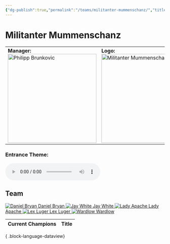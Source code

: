 ```yaml
---
{"dg-publish":true,"permalink":"/teams/militanter-mummenschanz/","title":"Militanter Mummenschanz","noteIcon":""}
---
```



# Militanter Mummenschanz

<table>
<tr>
<td><b>Manager:</b>
<a href="https://cptspaulding1980.github.io/choke-slam-wrestling/manager/philipp-brunkovic/" class="champ-card">
  <img src="https://github.com/CptSpaulding1980/choke-slam-wrestling/releases/download/images/Philipp_Brunkovic.png" width="280" alt="Philipp Brunkovic">
</td>
<td><b>Logo:</b>
<img src="https://github.com/CptSpaulding1980/choke-slam-wrestling/releases/download/images//ChokeSlam_MM.png" width="280" alt="Militanter Mummenschanz"></td>
</td>
</tr>
</table>

### Entrance Theme:
<audio controls>
  <source src="https://github.com/CptSpaulding1980/choke-slam-wrestling/releases/download/audio/Militanter_Mummenschanz.mp3" type="audio/mpeg">
</audio>

## **Team**
<div class="championship-grid">
  <a href="https://cptspaulding1980.github.io/choke-slam-wrestling/wrestler/daniel-bryan" class="champ-card">
    <img src="https://github.com/CptSpaulding1980/choke-slam-wrestling/releases/download/images/Daniel_Bryan.png" alt="Daniel Bryan">
    <span>Daniel Bryan</span>
  </a>
  <a href="https://cptspaulding1980.github.io/choke-slam-wrestling/wrestler/jay-white" class="champ-card">
    <img src="https://github.com/CptSpaulding1980/choke-slam-wrestling/releases/download/images/Jay_White.png" alt="Jay White">
    <span>Jay White</span>
  </a>
  <a href="https://cptspaulding1980.github.io/choke-slam-wrestling/wrestler/lady-apache" class="champ-card">
    <img src="https://github.com/CptSpaulding1980/choke-slam-wrestling/releases/download/images/Lady_Apache.png" alt="Lady Apache">
    <span>Lady Apache</span>
  </a>
  <a href="https://cptspaulding1980.github.io/choke-slam-wrestling/wrestler/lex-luger" class="champ-card">
    <img src="https://github.com/CptSpaulding1980/choke-slam-wrestling/releases/download/images/Lex_Luger.png" alt="Lex Luger">
    <span>Lex Luger</span>
  </a>
  <a href="https://cptspaulding1980.github.io/choke-slam-wrestling/wrestler/wardlow" class="champ-card">
    <img src="https://github.com/CptSpaulding1980/choke-slam-wrestling/releases/download/images/Wardlow.png" alt="Wardlow">
    <span>Wardlow</span>
  </a>
</div>


| Current Champions | Title |
| ----------------- | ----- |

{ .block-language-dataview}
